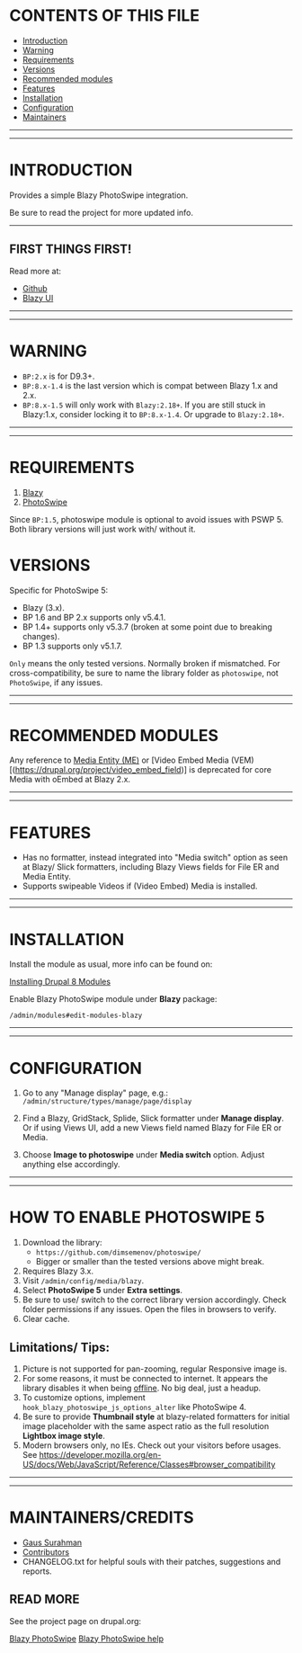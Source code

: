 

# <a name="top"> </a>CONTENTS OF THIS FILE

 * [Introduction](#introduction)
 * [Warning](#warning)
 * [Requirements](#requirements)
 * [Versions](#versions)
 * [Recommended modules](#recommended-modules)
 * [Features](#features)
 * [Installation](#installation)
 * [Configuration](#configuration)
 * [Maintainers](#maintainers)


***
***
# <a name="introduction"></a>INTRODUCTION
Provides a simple Blazy PhotoSwipe integration.

Be sure to read the project for more updated info.

***
## <a name="first"> </a>FIRST THINGS FIRST!
Read more at:
* [Github](https://git.drupalcode.org/project/blazy/-/blob/3.0.x/docs/README.md#first-things-first)
* [Blazy UI](/admin/help/blazy_ui#first)

***
***
# <a name="warning"> </a>WARNING
* `BP:2.x` is for D9.3+.
* `BP:8.x-1.4` is the last version which is compat between Blazy 1.x and 2.x.
* `BP:8.x-1.5` will only work with `Blazy:2.18+`. If you are still stuck in
   Blazy:1.x, consider locking it to `BP:8.x-1.4`. Or upgrade to `Blazy:2.18+`.

***
***
# <a name="requirements"> </a>REQUIREMENTS
1. [Blazy](https://drupal.org/project/blazy)
2. [PhotoSwipe](https://drupal.org/project/photoswipe)

Since `BP:1.5`, photoswipe module is optional to avoid issues with PSWP 5. Both
library versions will just work with/ without it.


# <a name="versions"> </a>VERSIONS  
Specific for PhotoSwipe 5:  

+ Blazy (3.x).
+ BP 1.6 and BP 2.x supports only v5.4.1.
+ BP 1.4+ supports only v5.3.7 (broken at some point due to breaking changes).
+ BP 1.3 supports only v5.1.7.

`Only` means the only tested versions. Normally broken if mismatched.
For cross-compatibility, be sure to name the library folder as `photoswipe`, not
`PhotoSwipe`, if any issues.

***
***
# <a name="recommended-modules"> </a>RECOMMENDED MODULES
Any reference to [Media Entity (ME)](https://drupal.org/project/media_entity) or
[Video Embed Media (VEM)[(https://drupal.org/project/video_embed_field)] is
deprecated for core Media with oEmbed at Blazy 2.x.

***
***
# <a name="features"></a>FEATURES
* Has no formatter, instead integrated into "Media switch" option as seen at
  Blazy/ Slick formatters, including Blazy Views fields for File ER and
  Media Entity.
* Supports swipeable Videos if (Video Embed) Media is installed.

***
***
# <a name="installation"> </a>INSTALLATION
Install the module as usual, more info can be found on:

[Installing Drupal 8 Modules](https://drupal.org/node/1897420)


Enable Blazy PhotoSwipe module under **Blazy** package:

`/admin/modules#edit-modules-blazy`


***
***
# <a name="configuration"> </a>CONFIGURATION
1. Go to any "Manage display" page, e.g.:
   `/admin/structure/types/manage/page/display`

2. Find a Blazy, GridStack, Splide, Slick formatter under **Manage display**.
   Or if using Views UI, add a new Views field named Blazy for File ER or Media.

3. Choose **Image to photoswipe** under **Media switch** option.
   Adjust anything else accordingly.

***
***
# <a name="configuration"> </a>HOW TO ENABLE PHOTOSWIPE 5
1. Download the library:
   + `https://github.com/dimsemenov/photoswipe/`
   + Bigger or smaller than the tested versions above might break.
2. Requires Blazy 3.x.
3. Visit `/admin/config/media/blazy`.
4. Select **PhotoSwipe 5** under **Extra settings**.
5. Be sure to use/ switch to the correct library version accordingly. Check
   folder permissions if any issues. Open the files in browsers to verify.
6. Clear cache.

## Limitations/ Tips:
1. Picture is not supported for pan-zooming, regular Responsive image is.
2. For some reasons, it must be connected to internet. It appears the library
   disables it when being [offline](https://github.com/dimsemenov/PhotoSwipe/blob/v5-beta/dist/photoswipe-lightbox.esm.js#L533). No big deal, just a headup.
3. To customize options, implement `hook_blazy_photoswipe_js_options_alter` like
   PhotoSwipe 4.
4. Be sure to provide **Thumbnail style** at blazy-related formatters for
   initial image placeholder with the same aspect ratio as the full resolution
   **Lightbox image style**.
5. Modern browsers only, no IEs. Check out your visitors before usages. See
   https://developer.mozilla.org/en-US/docs/Web/JavaScript/Reference/Classes#browser_compatibility

***
***
# <a name="maintainers"> </a>MAINTAINERS/CREDITS
* [Gaus Surahman](https://drupal.org/user/159062)
* [Contributors](https://www.drupal.org/node/2829380/committers)
* CHANGELOG.txt for helpful souls with their patches, suggestions and reports.


## READ MORE
See the project page on drupal.org:

[Blazy PhotoSwipe](https://drupal.org/project/blazy_photoswipe)
[Blazy PhotoSwipe help](/admin/help/blazy_photoswipe)
